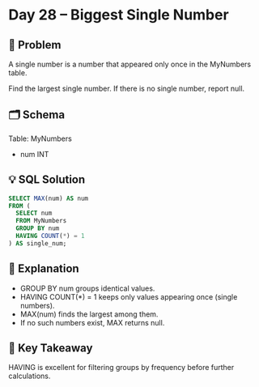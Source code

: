 # Day 28 – Biggest Single Number

## 📖 Problem
A single number is a number that appeared only once in the MyNumbers table.

Find the largest single number. If there is no single number, report null.

## 🗂 Schema
Table: MyNumbers  
- num INT  

## 💡 SQL Solution
```sql
SELECT MAX(num) AS num
FROM (
  SELECT num
  FROM MyNumbers
  GROUP BY num
  HAVING COUNT(*) = 1
) AS single_num;
```

## 🧠 Explanation
- GROUP BY num groups identical values.  
- HAVING COUNT(*) = 1 keeps only values appearing once (single numbers).  
- MAX(num) finds the largest among them.  
- If no such numbers exist, MAX returns null.  

## 🔑 Key Takeaway
HAVING is excellent for filtering groups by frequency before further calculations.
